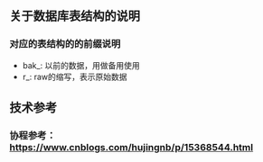 

## 关于数据库表结构的说明
### 对应的表结构的的前缀说明
- bak_: 以前的数据，用做备用使用
- r_: raw的缩写，表示原始数据

## 技术参考
### 协程参考： https://www.cnblogs.com/hujingnb/p/15368544.html
